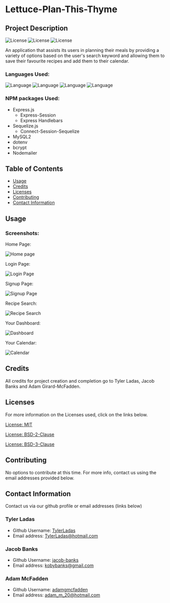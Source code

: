 # Lettuce-Plan-This-Thyme

## Project Description

![License](https://img.shields.io/badge/License-MIT-yellow.svg "License Badge")
![License](https://img.shields.io/badge/License-BSD%202--Clause-orange.svg "License Badge")
![License](https://img.shields.io/badge/License-BSD%203--Clause-blue.svg "License Badge")

An application that assists its users in planning their meals by providing a variety of options based on the user's search keyword and allowing them to save their favourite recipes and add them to their calendar.

### Languages Used:

![Language](https://img.shields.io/badge/HTML-green.svg "Language Badge")
![Language](https://img.shields.io/badge/CSS-blue.svg "Language Badge")
![Language](https://img.shields.io/badge/JavaScript-yellow.svg "Language Badge")
![Language](https://img.shields.io/badge/Handlebars-orange.svg "Language Badge")

### NPM packages Used:

- Express.js
  - Express-Session
  - Express Handlebars
- Sequelize.js
  - Connect-Session-Sequelize
- MySQL2
- dotenv
- bcrypt
- Nodemailer

## Table of Contents

- [Usage](#usage)
- [Credits](#credits)
- [Licenses](#licenses)
- [Contributing](#contributing)
- [Contact Information](#contact-information)

## Usage

### Screenshots:

Home Page:

![Home page](https://user-images.githubusercontent.com/83710803/132253158-4c74e369-56de-4048-a318-fa3bb39e1a3f.png)

Login Page:

![Login Page](https://user-images.githubusercontent.com/83710803/132253160-31609d99-4022-4525-982f-d01b61cd2102.png)

Signup Page: 

![Signup Page](https://user-images.githubusercontent.com/83710803/132253163-fab63e2a-e801-4e9d-a0a8-ee6c7ce124aa.png)

Recipe Search:

![Recipe Search](https://user-images.githubusercontent.com/83710803/132253165-e92d33ad-cb2d-4b12-8ef0-2bdb4c7d9137.png)

Your Dashboard:

![Dashboard](https://user-images.githubusercontent.com/83710803/132253167-3795e9f9-c3e6-4243-bc59-41be3054ec88.png)

Your Calendar:

![Calendar](https://user-images.githubusercontent.com/83710803/132253169-554922b7-df8d-4717-8eae-d2af27088d46.png)


## Credits

All credits for project creation and completion go to Tyler Ladas, Jacob Banks and Adam Girard-McFadden.

## Licenses

For more information on the Licenses used, click on the links below.

[License: MIT](https://choosealicense.com/licenses/mit/)

[License: BSD-2-Clause](https://opensource.org/licenses/BSD-2-Clause)

[License: BSD-3-Clause](https://opensource.org/licenses/BSD-3-Clause)

## Contributing

No options to contribute at this time. For more info, contact us using the email addresses provided below.

## Contact Information

Contact us via our github profile or email addresses (links below)

### Tyler Ladas

- Github Username: [TylerLadas](https://github.com/TylerLadas)
- Email address: TylerLadas@hotmail.com

### Jacob Banks

- Github Username: [jacob-banks](https://github.com/jacob-banks)
- Email address: kobybanks@gmail.com

### Adam McFadden

- Github Username: [adamgmcfadden](https://github.com/adamgmcfadden)
- Email address: adam_m_20@hotmail.com
